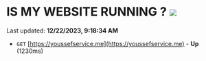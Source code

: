 # IS MY WEBSITE RUNNING ? [![](https://img.shields.io/static/v1?label=Sponsor&message=%E2%9D%A4&logo=GitHub&color=%23fe8e86)](https://github.com/sponsors/<username>)

Last updated: **12/22/2023, 9:18:34 AM**

- `GET` [https://youssefservice.me](https://youssefservice.me) - **Up** (1230ms)
